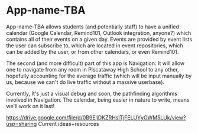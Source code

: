 # App-name-TBA
App-name-TBA allows students (and potentially staff) to have a unified calendar (Google Calendar, Remind101, Outlook integration, anyone?) which contains all of their events on a given day. Events are provided by event lists the user can subscribe to, which are located in event repositories, which can be added by the user, or from other calendars, or even Remind101.

The second (and more difficult) part of this app is Navigation: It will allow one to navigate from any room in Piscataway High School to any other, hopefully accounting for the average traffic (which will be input manually by us, because we can't do live traffic without a massive userbase).

Currently, It's just a visual debug and soon, the pathfinding algorithms involved in Navigation. The calendar, being easier in nature to write, means we'll work on it last!

https://drive.google.com/file/d/0B9EljDKZRHslTjFELUYyOWM5LUk/view?usp=sharing Current ideas+resources
